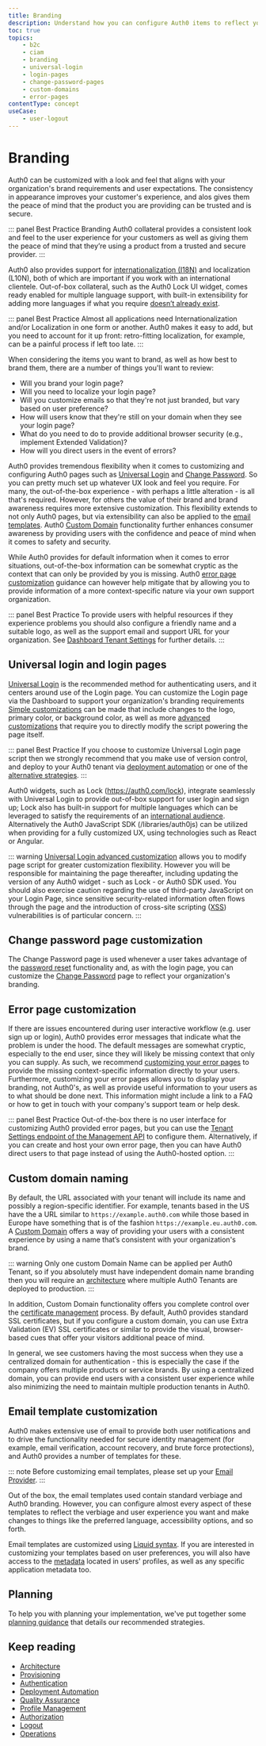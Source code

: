 ```yaml
---
title: Branding
description: Understand how you can configure Auth0 items to reflect your brand and desired user experience
toc: true
topics:
    - b2c
    - ciam
    - branding
    - universal-login
    - login-pages
    - change-password-pages
    - custom-domains
    - error-pages
contentType: concept
useCase:
    - user-logout
---
```

# Branding

Auth0 can be customized with a look and feel that aligns with your organization's brand requirements and user expectations. The consistency in appearance improves your customer's experience, and alos gives them the peace of mind that the product you are providing can be trusted and is secure.

::: panel Best Practice
Branding Auth0 collateral provides a consistent look and feel to the user experience for your customers as well as giving them the peace of mind that they’re using a product from a trusted and secure provider.
:::

Auth0 also provides support for [internationalization (I18N)](/i18n) and localization (L10N), both of which are important if you work with an international clientele. Out-of-box collateral, such as the Auth0 Lock UI widget, comes ready enabled for multiple language support, with built-in extensibility for adding more languages if what you require [doesn’t already exist](/libraries/lock/v11/i18n).
 
::: panel Best Practice
Almost all applications need Internationalization and/or Localization in one form or another. Auth0 makes it easy to add, but you need to account for it up front: retro-fitting localization, for example, can be a painful process if left too late.
:::

When considering the items you want to brand, as well as how best to brand them, there are a number of things you'll want to review:

* Will you brand your login page?
* Will you need to localize your login page?
* Will you customize emails so that they're not just branded, but vary based on user preference?
* How will users know that they're still on your domain when they see your login page?
* What do you need to do to provide additional browser security (e.g., implement Extended Validation)?
* How will you direct users in the event of errors?

Auth0 provides tremendous flexibility when it comes to customizing and configuring Auth0 pages such as [Universal Login](/architecture-scenarios/implementation/b2c/b2c-branding#universal-login-and-login-pages) and [Change Password](/architecture-scenarios/implementation/b2c/b2c-branding#change-password-page-customization). So you can pretty much set up whatever UX look and feel you require. For many, the out-of-the-box experience - with perhaps a little alteration - is all that's required. However, for others the value of their brand and brand awareness requires more extensive customization. This flexibility extends to not only Auth0 pages, but via extensibility can also be applied to the [email templates](/architecture-scenarios/implementation/b2c/b2c-branding#email-template-customization). Auth0 [Custom Domain](/architecture-scenarios/implementation/b2c/b2c-branding#custom-domain-naming) functionality further enhances consumer awareness by providing users with the confidence and peace of mind when it comes to safety and security. 

While Auth0 provides for default information when it comes to error situations, out-of-the-box information can be somewhat cryptic as the context that can only be provided by you is missing. Auth0 [error page customization](/architecture-scenarios/implementation/b2c/b2c-branding#error-page-customization) guidance can however help mitigate that by allowing you to provide information of a more context-specific nature via your own support organization. 

::: panel Best Practice
To provide users with helpful resources if they experience problems you should also configure a friendly name and a suitable logo, as well as the support email and support URL for your organization. See [Dashboard Tenant Settings](/dashboard/dashboard-tenant-settings#settings) for further details.
:::

## Universal login and login pages

[Universal Login](/universal-login) is the recommended method for authenticating users, and it centers around use of the Login page. You can customize the Login page via the Dashboard to support your organization's branding requirements [Simple customizations](/universal-login#simple-customization) can be made that include changes to the logo, primary color, or background color, as well as more [advanced customizations](/universal-login#advanced-customization) that require you to directly modify the script powering the page itself.

::: panel Best Practice
If you choose to customize Universal Login page script then we strongly recommend that you make use of version control, and deploy to your Auth0 tenant via [deployment automation](/architecture-scenarios/implementation/b2c/b2c-deployment) or one of the [alternative strategies](/universal-login/version-control).
:::

Auth0 widgets, such as Lock (https://auth0.com/lock), integrate seamlessly with Universal Login to provide out-of-box support for user login and sign up; Lock also has built-in support for multiple languages which can be leveraged to satisfy the requirements of an [international audience](/libraries/lock/v11/i18n). Alternatively the Auth0 JavaScript SDK (/libraries/auth0js) can be utilized when providing for a fully customized UX, using technologies such as React or Angular.  

::: warning
[Universal Login advanced customization](/universal-login#advanced-customization) allows you to modify page script for greater customization flexibility. However you will be responsible for maintaining the page thereafter, including updating the version of any Auth0 widget - such as Lock - or Auth0 SDK used. You should also exercise caution regarding the use of third-party JavaScript on your Login Page, since sensitive security-related information often flows through the page and the introduction of cross-site scripting ([XSS](/security/common-threats#cross-site-request-forgery)) vulnerabilities is of particular concern.
:::

## Change password page customization

The Change Password page is used whenever a user takes advantage of the [password reset](/universal-login/password-reset) functionality and, as with the login page, you can customize the [Change Password](/universal-login/password-reset#edit-the-password-reset-page) page to reflect your organization's branding. 

## Error page customization

If there are issues encountered during user interactive workflow (e.g. user sign up or login), Auth0 provides error messages that indicate what the problem is under the hood. The default messages are somewhat cryptic, especially to the end user, since they will likely be missing context that only you can supply. As such, we recommend [customizing your error pages](/universal-login/custom-error-pages) to provide the missing context-specific information directly to your users. Furthermore, customizing your error pages allows you to display your branding, not Auth0's, as well as provide useful information to your users as to what should be done next. This information might include a link to a FAQ or how to get in touch with your company's support team or help desk.

::: panel Best Practice
Out-of-the-box there is no user interface for customizing Auth0 provided error pages, but you can use the [Tenant Settings endpoint of the Management API](/api/management/v2#!/Tenants/patch_settings) to configure them. Alternatively, if you can create and host your own error page, then you can have Auth0 direct users to that page instead of using the Auth0-hosted option. 
:::

## Custom domain naming

By default, the URL associated with your tenant will include its name and possibly a region-specific identifier. For example, tenants based in the US have the a URL similar to `https://example.auth0.com` while those based in Europe have something that is of the fashion `https://example.eu.auth0.com`. A [Custom Domain](/custom-domains) offers a way of providing your users with a consistent experience by using a name that’s consistent with your organization's brand.

::: warning
Only one custom Domain Name can be applied per Auth0 Tenant, so if you absolutely must have independent domain name branding then you will require an [architecture](/architecture-scenarios/implementation/b2c/b2c-architecture) where multiple Auth0 Tenants are deployed to production.
:::

In addition, Custom Domain functionality offers you complete control over the [certificate management](/custom-domains#certificate-management) process. By default, Auth0 provides standard SSL certificates, but if you configure a custom domain, you can use Extra Validation (EV) SSL certificates or similar to provide the visual, browser-based cues that offer your visitors additional peace of mind.

In general, we see customers having the most success when they use a centralized domain for authentication - this is especially the case if the company offers multiple products or service brands. By using a centralized domain, you can provide end users with a consistent user experience while also minimizing the need to maintain multiple production tenants in Auth0.

## Email template customization

Auth0 makes extensive use of email to provide both user notifications and to drive the functionality needed for secure identity management (for example, email verification, account recovery, and brute force protections), and Auth0 provides a number of templates for these.

::: note
Before customizing email templates, please set up your [Email Provider](/architecture-scenarios/implementation/b2c/b2c-operations#email-provider-setup).
:::

Out of the box, the email templates used contain standard verbiage and Auth0 branding. However, you can configure almost every aspect of these templates to reflect the verbiage and user experience you want and make changes to things like the preferred language, accessibility options, and so forth.

Email templates are customized using [Liquid syntax](/email/liquid-syntax). If you are interested in customizing your templates based on user preferences, you will also have access to the [metadata](/users/concepts/overview-user-metadata) located in users' profiles, as well as any specific application metadata too. 

## Planning

To help you with planning your implementation, we've put together some [planning guidance](https://drive.google.com/a/auth0.com/file/d/1lQU-uPTfwEi58WJMKL2azUhZhvy9h1IU/view?usp=sharing) that details our recommended strategies.

## Keep reading

* [Architecture](/architecture-scenarios/implementation/b2c/b2c-architecture)
* [Provisioning](/architecture-scenarios/implementation/b2c/b2c-provisioning)
* [Authentication](/architecture-scenarios/implementation/b2c/b2c-authentication)
* [Deployment Automation](/architecture-scenarios/implementation/b2c/b2c-deployment)
* [Quality Assurance](/architecture-scenarios/implementation/b2c/b2c-qa)
* [Profile Management](/architecture-scenarios/implementation/b2c/b2c-profile-mgmt)
* [Authorization](/architecture-scenarios/implementation/b2c/b2c-authorization)
* [Logout](/architecture-scenarios/implementation/b2c/b2c-logout)
* [Operations](/architecture-scenarios/implementation/b2c/b2c-operations)
